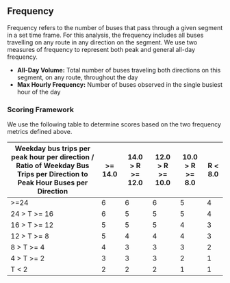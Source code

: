 ## Frequency

Frequency refers to the number of buses that pass through a given segment in a set time frame. For this analysis, the frequency includes all buses travelling on any route in any direction on the segment. We use two measures of frequency to represent both peak and general all-day frequency.

- **All-Day Volume:** Total number of buses traveling both directions on this segment, on any route, throughout the day
- **Max Hourly Frequency:** Number of buses observed in the single busiest hour of the day

### Scoring Framework

We use the following table to determine scores based on the two frequency metrics defined above.

| Weekday bus trips per peak hour per direction / Ratio of Weekday Bus Trips per Direction to Peak Hour Buses per Direction | >= 14.0 | 14.0 > R >= 12.0 | 12.0 > R >= 10.0 | 10.0 > R >= 8.0 | R < 8.0 |
| ------------------------------------------------------------------------------------------------------------------------- | ------- | ---------------- | ---------------- | --------------- | ------- |
| >=24                                                                                                                      | 6       | 6                | 6                | 5               | 4       |
| 24 > T >= 16                                                                                                              | 6       | 5                | 5                | 5               | 4       |
| 16 > T >= 12                                                                                                              | 5       | 5                | 5                | 4               | 3       |
| 12 > T >= 8                                                                                                               | 5       | 4                | 4                | 4               | 3       |
| 8 > T >= 4                                                                                                                | 4       | 3                | 3                | 3               | 2       |
| 4 > T >= 2                                                                                                                | 3       | 3                | 3                | 2               | 1       |
| T < 2                                                                                                                     | 2       | 2                | 2                | 1               | 1       |
